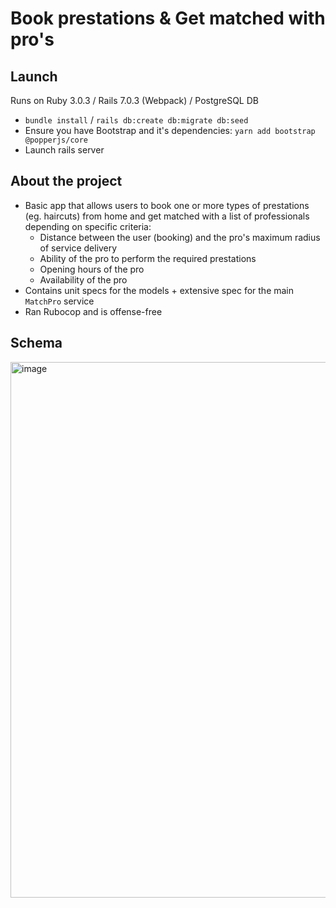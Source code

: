 <h1>Book prestations & Get matched with pro's</h1>

<h2>Launch</h2>

Runs on Ruby 3.0.3 / Rails 7.0.3 (Webpack) / PostgreSQL DB

- `bundle install` / `rails db:create db:migrate db:seed`
- Ensure you have Bootstrap and it's dependencies: `yarn add bootstrap @popperjs/core`
- Launch rails server

<h2>About the project</h2>

- Basic app that allows users to book one or more types of prestations (eg. haircuts) from home and get matched with a list of professionals depending on specific criteria:
  - Distance between the user (booking) and the pro's maximum radius of service delivery
  - Ability of the pro to perform the required prestations
  - Opening hours of the pro
  - Availability of the pro
- Contains unit specs for the models + extensive spec for the main `MatchPro` service
- Ran Rubocop and is offense-free

<h2>Schema</h2>

<img width="857" alt="image" src="https://user-images.githubusercontent.com/66962570/179194781-5dbc1b8d-538b-4812-bc67-6ff3dd38e054.png">
